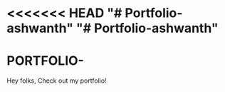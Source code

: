 <<<<<<< HEAD
"# Portfolio-ashwanth" 
"# Portfolio-ashwanth" 
=======
# PORTFOLIO-
Hey folks, Check out my portfolio!
